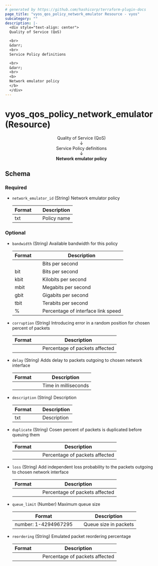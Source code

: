 ```yaml
---
# generated by https://github.com/hashicorp/terraform-plugin-docs
page_title: "vyos_qos_policy_network_emulator Resource - vyos"
subcategory: ""
description: |-
  <div style="text-align: center">
  Quality of Service (QoS)

  <br>
  &darr;
  <br>
  Service Policy definitions

  <br>
  &darr;
  <br>
  <b>
  Network emulator policy
  </b>
  </div>
---
```


# vyos_qos_policy_network_emulator (Resource)

<div style="text-align: center">
Quality of Service (QoS)

<br>
&darr;
<br>
Service Policy definitions

<br>
&darr;
<br>
<b>
Network emulator policy
</b>
</div>



<!-- schema generated by tfplugindocs -->
## Schema

### Required

- `network_emulator_id` (String) Network emulator policy

    |  Format &emsp; | Description  |
    |----------|---------------|
    |  txt  &emsp; |  Policy name  |

### Optional

- `bandwidth` (String) Available bandwidth for this policy

    |  Format &emsp; | Description  |
    |----------|---------------|
    |  <number>  &emsp; |  Bits per second  |
    |  <number>bit  &emsp; |  Bits per second  |
    |  <number>kbit  &emsp; |  Kilobits per second  |
    |  <number>mbit  &emsp; |  Megabits per second  |
    |  <number>gbit  &emsp; |  Gigabits per second  |
    |  <number>tbit  &emsp; |  Terabits per second  |
    |  <number>%  &emsp; |  Percentage of interface link speed  |
- `corruption` (String) Introducing error in a random position for chosen percent of packets

    |  Format &emsp; | Description  |
    |----------|---------------|
    |  <number>  &emsp; |  Percentage of packets affected  |
- `delay` (String) Adds delay to packets outgoing to chosen network interface

    |  Format &emsp; | Description  |
    |----------|---------------|
    |  <number>  &emsp; |  Time in milliseconds  |
- `description` (String) Description

    |  Format &emsp; | Description  |
    |----------|---------------|
    |  txt  &emsp; |  Description  |
- `duplicate` (String) Cosen percent of packets is duplicated before queuing them

    |  Format &emsp; | Description  |
    |----------|---------------|
    |  <number>  &emsp; |  Percentage of packets affected  |
- `loss` (String) Add independent loss probability to the packets outgoing to chosen network interface

    |  Format &emsp; | Description  |
    |----------|---------------|
    |  <number>  &emsp; |  Percentage of packets affected  |
- `queue_limit` (Number) Maximum queue size

    |  Format &emsp; | Description  |
    |----------|---------------|
    |  number: 1-4294967295  &emsp; |  Queue size in packets  |
- `reordering` (String) Emulated packet reordering percentage

    |  Format &emsp; | Description  |
    |----------|---------------|
    |  <number>  &emsp; |  Percentage of packets affected  |

